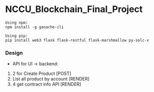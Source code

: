 # NCCU_Blockchain_Final_Project
```
Using npm:
npm install -g ganache-cli

Using pip:
pip install web3 flask flask-restful flask-marshmallow py-solc-x
```

### Design
* API for UI -> backend:
 1. 2 for Create Product [POST]
 2. List all product by account [RENDER]
 3. 4 get contract info API [RENDER]